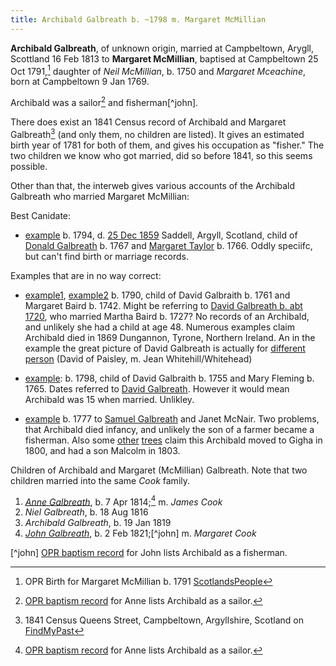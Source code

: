 ```yaml
---
title: Archibald Galbreath b. ~1798 m. Margaret McMillian
---
```

**Archibald Galbreath**, of unknown origin, married at Campbeltown, Arygll, Scottland 16 Feb 1813 to **Margaret McMillian**, baptised at Campbeltown 25 Oct 1791,[^margaret] daughter of *Neil McMillian*, b. 1750 and *Margaret Mceachine*, born at Campbeltown 9 Jan 1769.

Archibald was a sailor[^ann] and fisherman[^john].

There does exist an 1841 Census record of Archibald and Margaret Galbreath[^1841] (and only them, no children are listed).  It gives an estimated birth year of 1781 for both of them, and gives his occupation as "fisher."  The two children we know who got married, did so before 1841, so this seems possible.

Other than that, the interweb gives various accounts of the Archibald Galbreath who married Margaret McMillian:

Best Canidate:

- [example](https://www.ancestry.com/family-tree/person/tree/160758279/person/332228639229/facts) b. 1794, d. [25 Dec 1859](https://www.scotlandspeople.gov.uk/record-results?search_type=people&dl_cat=statutory&dl_rec=statutory-deaths&surname=galbr&surname_so=starts&forename=archibald&forename_so=starts&other_surname_so=exact&mmsurname=taylor&mmsurname_so=exact&sex=M&from_year=1859&to_year=1859&birth_year_range=1&county=ARGYLL&record_type=stat_deaths) Saddell, Argyll, Scotland, child of [Donald Galbreath](https://www.scotlandspeople.gov.uk/record-results?search_type=people&event=%28B%20OR%20C%20OR%20S%29&record_type%5B0%5D=opr_births&church_type=Old%20Parish%20Registers&dl_cat=church&dl_rec=church-births-baptisms&surname=galbreath&surname_so=syn&forename=donald&forename_so=syn&sex=M&from_year=1760&to_year=1770&parent_names_so=exact&parent_name_two_so=exact&record=Church%20of%20Scotland%20%28old%20parish%20registers%29%20Roman%20Catholic%20Church%20Other%20churches) b. 1767 and [Margaret Taylor](https://www.scotlandspeople.gov.uk/record-results?search_type=people&event=%28B%20OR%20C%20OR%20S%29&record_type%5B0%5D=opr_births&church_type=Old%20Parish%20Registers&dl_cat=church&dl_rec=church-births-baptisms&surname=taylor&surname_so=exact&forename=margaret&forename_so=starts&sex=F&from_year=1766&to_year=1766&parent_names=taylor&parent_names_so=exact&parent_name_two=brown&parent_name_two_so=exact&county=ARGYLL&record=Church%20of%20Scotland%20%28old%20parish%20registers%29%20Roman%20Catholic%20Church%20Other%20churches) b. 1766. Oddly speciifc, but can't find birth or marriage records.

Examples that are in no way correct:

- [example1](https://www.ancestry.com/family-tree/person/tree/168792408/person/302189590160/facts), [example2](https://www.ancestry.com/family-tree/person/tree/159257411/person/272096895326/facts) b. 1790, child of David Galbraith b. 1761 and Margaret Baird b. 1742.  Might be referring to [David Galbreath b. abt 1720](galbreath-david-abt-1720.md), who married Martha Baird b. 1727? No records of an Archibald, and unlikely she had a child at age 48. Numerous examples claim Archibald died in 1869 Dungannon, Tyrone, Northern Ireland.  An in the example the great picture of David Galbreath is actually for [different person](https://www.ancestry.com/family-tree/person/tree/54711808/person/13702841868/facts) (David of Paisley, m. Jean Whitehill/Whitehead)
- [example](https://www.ancestry.com/family-tree/person/tree/47214813/person/6745410623/facts): b. 1798, child of David Galbraith b. 1755 and Mary Fleming b. 1765. Dates referred to [David Galbreath](galbreath-david-1755.md).  However it would mean Archibald was 15 when married.  Unlikley.

- [example](https://www.ancestry.com/family-tree/person/tree/152356798/person/202054166940/facts) b. 1777 to [Samuel Galbreath](/galbreath-samuel-1736.md) and Janet McNair.  Two problems, that Archibald died infancy, and unlikely the son of a farmer became a fisherman. Also some [other](https://www.ancestry.com/family-tree/person/tree/28530647/person/332054882446/facts) [trees](https://www.ancestry.com/family-tree/person/tree/153785869/person/372034170104/facts) claim this Archibald moved to Gigha in 1800, and had a son Malcolm in 1803.

Children of Archibald and Margaret (McMillian) Galbreath.  Note that two children married into the same *Cook* family.

1. *[Anne Galbreath](galbreath-agnes-1814.md)*, b. 7 Apr 1814;[^ann] m. *James Cook*
2. *Niel Galbreath*, b. 18 Aug 1816
3. *Archibald Galbreath*, b. 19 Jan 1819
4. *[John Galbreath](galbreath-john-1821.md)*, b. 2 Feb 1821;[^john] m. *Margaret Cook*

[^ann]: [OPR baptism record](/sources/opr-campbeltown-births.md#1814-04-07-anne-galbreath) for Anne lists Archibald as a sailor.

[^john] [OPR baptism record](/sources/opr-campbeltown-births.md#1821-02-02-john-galbreath) for John lists Archibald as a fisherman.

[^marriage]: OPR Marriage on [ScotlandsPeople](https://www.scotlandspeople.gov.uk/record-results?search_type=people&event=M&record_type%5B0%5D=opr_marriages&church_type=Old%20Parish%20Registers&dl_cat=church&dl_rec=church-banns-marriages&surname=galbr&surname_so=starts&forename=archibald&forename_so=syn&sex=M&spouse_name=macmillan&spouse_name_so=exact&record=Church%20of%20Scotland%20%28old%20parish%20registers%29%20Roman%20Catholic%20Church%20Other%20churches)

[^children]: OPR Children on [ScotlandsPeople](https://www.scotlandspeople.gov.uk/record-results?search_type=people&event=%28B%20OR%20C%20OR%20S%29&record_type%5B0%5D=opr_births&church_type=Old%20Parish%20Registers&dl_cat=church&dl_rec=church-births-baptisms&surname=galbr&surname_so=starts&forename_so=syn&from_year=1814&to_year=1821&parent_names=galb&parent_names_so=starts&parent_name_two=macmillan&parent_name_two_so=fuzzy&county=ARGYLL&record=Church%20of%20Scotland%20%28old%20parish%20registers%29%20Roman%20Catholic%20Church%20Other%20churches&sort=asc&order=Date&field=year)

[^margaret]: OPR Birth for Margaret McMillian b. 1791 [ScotlandsPeople](https://www.scotlandspeople.gov.uk/record-results?search_type=people&event=%28B%20OR%20C%20OR%20S%29&record_type%5B0%5D=opr_births&church_type=Old%20Parish%20Registers&dl_cat=church&dl_rec=church-births-baptisms&surname=McMillian&surname_so=syn&forename=margaret&forename_so=exact&sex=F&from_year=1791&to_year=1791&parent_names_so=exact&parent_name_two_so=exact&county=ARGYLL&record=Church%20of%20Scotland%20%28old%20parish%20registers%29%20Roman%20Catholic%20Church%20Other%20churches&rd_real_name%5B0%5D=CAMPBELTOWN%20%28LANDWARD%29%20OR%20CAMPBELTOWN%20%28BURGH%29%20OR%20CAMPBELTOWN&rd_display_name%5B0%5D=CAMPBELTOWN%20%28LANDWARD%29%7CCAMPBELTOWN%20%28BURGH%29%7CCAMPBELTOWN_CAMPBELTOWN&rd_label%5B0%5D=CAMPBELTOWN&rd_name%5B0%5D=CAMPBELTOWN%20%2ALANDWARD%2A%20OR%20CAMPBELTOWN%20%2ABURGH%2A%20OR%20CAMPBELTOWN)

[^1841]: 1841 Census Queens Street, Campbeltown, Argyllshire, Scotland on [FindMyPast](https://www.findmypast.com/transcript?id=GBC/1841/0016606243)


